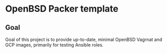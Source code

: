 # OpenBSD Packer template

## Goal

Goal of this project is to provide up-to-date, minimal OpenBSD Vagrnat and GCP images, primarily
for testing Ansible roles.

